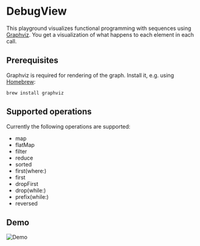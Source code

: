 # DebugView
 
This playground visualizes functional programming with sequences using [Graphviz](http://www.graphviz.org/). You get a visualization of what happens to each element in each call.
 
## Prerequisites
 
Graphviz is required for rendering of the graph. Install it, e.g. using [Homebrew](https://brew.sh/):
 
 	brew install graphviz
 
## Supported operations
 
Currently the following operations are supported:
 * map
 * flatMap
 * filter
 * reduce
 * sorted
 * first(where:)
 * first
 * dropFirst
 * drop(while:)
 * prefix(while:)
 * reversed

## Demo

![Demo](https://github.com/tomquist/DebugView/raw/master/Demo.gif)